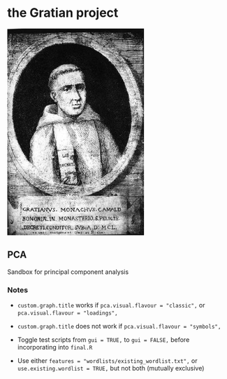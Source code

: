 # the Gratian project

![Gratian](images/Gratian.jpg)

## PCA

Sandbox for principal component analysis

### Notes

+ `custom.graph.title` works if `pca.visual.flavour = "classic",` or `pca.visual.flavour = "loadings",`

+ `custom.graph.title` does not work if `pca.visual.flavour = "symbols",`

+ Toggle test scripts from `gui = TRUE,` to `gui = FALSE,` before incorporating into `final.R`

+ Use either `features = "wordlists/existing_wordlist.txt",` or `use.existing.wordlist = TRUE,` but not both (mutually exclusive)
